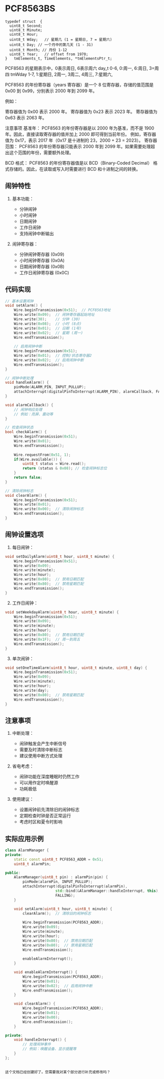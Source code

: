 # PCF8563BS

```
typedef struct  { 
  uint8_t Second; 
  uint8_t Minute; 
  uint8_t Hour; 
  uint8_t Wday;   // 星期几 (1 = 星期日, 7 = 星期六)
  uint8_t Day; // 一个月中的第几天 (1 - 31)
  uint8_t Month; // 月份 1-12
  uint8_t Year;   // offset from 1970; 
} 	tmElements_t, TimeElements, *tmElementsPtr_t;
```

PCF8563 的星期表示中，0表示周日, 6表示周六
day_t 0-6, 0:周一, 6:周日, 3=周四
tmWday 1-7, 1:星期日, 2周一, 3周二, 4周三, 7:星期六, 

PCF8563 的年份寄存器（years 寄存器）是一个 8 位寄存器，存储的值范围是 0x00 到 0x99，分别表示 2000 年到 2099 年。

例如：

寄存器值为 0x00 表示 2000 年。
寄存器值为 0x23 表示 2023 年。
寄存器值为 0x63 表示 2063 年。

注意事项
基准年：
PCF8563 的年份寄存器是以 2000 年为基准，而不是 1900 年。因此，直接读取寄存器的值并加上 2000 即可得到当前年份。
例如，寄存器值为 0x17，表示 2017 年（0x17 是十进制的 23，2000 + 23 = 2023）。
寄存器范围：
PCF8563 的年份寄存器只能表示 2000 年到 2099 年。如果需要处理超出这个范围的年份，需要额外处理。

BCD 格式：
PCF8563 的年份寄存器值是以 BCD（Binary-Coded Decimal） 格式存储的。因此，在读取或写入时需要进行 BCD 和十进制之间的转换。

## 闹钟特性
1. 基本功能：
   - 分钟闹钟
   - 小时闹钟
   - 日期闹钟
   - 工作日闹钟
   - 支持闹钟中断输出

2. 闹钟寄存器：
   - 分钟闹钟寄存器 (0x09)
   - 小时闹钟寄存器 (0x0A)
   - 日期闹钟寄存器 (0x0B)
   - 工作日闹钟寄存器 (0x0C)

## 代码实现

```cpp
// 基本设置闹钟
void setAlarm() {
    Wire.beginTransmission(0x51);  // PCF8563地址
    Wire.write(0x09);  // 闹钟寄存器起始地址
    Wire.write(30);    // 分钟 (30)
    Wire.write(0x08);  // 小时 (8点)
    Wire.write(0x01);  // 日期 (1号)
    Wire.write(0x02);  // 星期 (周一)
    Wire.endTransmission();
    
    // 启用闹钟中断
    Wire.beginTransmission(0x51);
    Wire.write(0x01);  // 控制/状态寄存器2
    Wire.write(0x02);  // 启用闹钟中断
    Wire.endTransmission();
}

// 闹钟中断处理
void handleAlarm() {
    pinMode(ALARM_PIN, INPUT_PULLUP);
    attachInterrupt(digitalPinToInterrupt(ALARM_PIN), alarmCallback, FALLING);
}

void alarmCallback() {
    // 闹钟响应处理
    // 例如：亮屏、震动等
}

// 检查闹钟状态
bool checkAlarm() {
    Wire.beginTransmission(0x51);
    Wire.write(0x01);
    Wire.endTransmission();
    
    Wire.requestFrom(0x51, 1);
    if(Wire.available()) {
        uint8_t status = Wire.read();
        return (status & 0x08); // 检查闹钟标志位
    }
    return false;
}

// 清除闹钟标志
void clearAlarm() {
    Wire.beginTransmission(0x51);
    Wire.write(0x01);
    Wire.write(0x00);  // 清除闹钟标志
    Wire.endTransmission();
}
```

## 闹钟设置选项

1. 每日闹钟：
```cpp
void setDailyAlarm(uint8_t hour, uint8_t minute) {
    Wire.beginTransmission(0x51);
    Wire.write(0x09);
    Wire.write(minute);
    Wire.write(hour);
    Wire.write(0x80);  // 禁用日期匹配
    Wire.write(0x80);  // 禁用星期匹配
    Wire.endTransmission();
}
```

2. 工作日闹钟：
```cpp
void setWeekdayAlarm(uint8_t hour, uint8_t minute) {
    Wire.beginTransmission(0x51);
    Wire.write(0x09);
    Wire.write(minute);
    Wire.write(hour);
    Wire.write(0x80);  // 禁用日期匹配
    Wire.write(0x1F);  // 周一到周五
    Wire.endTransmission();
}
```

3. 单次闹钟：
```cpp
void setOneTimeAlarm(uint8_t hour, uint8_t minute, uint8_t day) {
    Wire.beginTransmission(0x51);
    Wire.write(0x09);
    Wire.write(minute);
    Wire.write(hour);
    Wire.write(day);
    Wire.write(0x80);  // 禁用星期匹配
    Wire.endTransmission();
}
```

## 注意事项

1. 中断处理：
   - 闹钟触发会产生中断信号
   - 需要及时清除中断标志
   - 建议使用中断方式处理

2. 省电考虑：
   - 闹钟功能在深度睡眠时仍然工作
   - 可以用作定时唤醒源
   - 功耗极低

3. 使用建议：
   - 设置闹钟前先清除旧的闹钟标志
   - 定期检查时钟是否正常运行
   - 考虑时区和夏令时影响

## 实际应用示例

```cpp
class AlarmManager {
private:
    static const uint8_t PCF8563_ADDR = 0x51;
    uint8_t alarmPin;

public:
    AlarmManager(uint8_t pin) : alarmPin(pin) {
        pinMode(alarmPin, INPUT_PULLUP);
        attachInterrupt(digitalPinToInterrupt(alarmPin), 
                       std::bind(&AlarmManager::handleInterrupt, this), 
                       FALLING);
    }

    void setAlarm(uint8_t hour, uint8_t minute) {
        clearAlarm();  // 清除旧的闹钟标志
        
        Wire.beginTransmission(PCF8563_ADDR);
        Wire.write(0x09);
        Wire.write(minute);
        Wire.write(hour);
        Wire.write(0x80);  // 禁用日期匹配
        Wire.write(0x80);  // 禁用星期匹配
        Wire.endTransmission();
        
        enableAlarmInterrupt();
    }

    void enableAlarmInterrupt() {
        Wire.beginTransmission(PCF8563_ADDR);
        Wire.write(0x01);
        Wire.write(0x02);  // 启用闹钟中断
        Wire.endTransmission();
    }

    void clearAlarm() {
        Wire.beginTransmission(PCF8563_ADDR);
        Wire.write(0x01);
        Wire.write(0x00);
        Wire.endTransmission();
    }

private:
    void handleInterrupt() {
        // 处理闹钟事件
        // 例如：唤醒设备、显示提醒等
    }
};
```
```

这个文档已经创建好了。您需要我对某个部分进行补充或修改吗？ 
